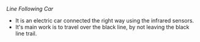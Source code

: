 _*Line Following Car*_

- It is an electric car connected the right way using the infrared sensors.
- It's main work is to travel over the black line, by not leaving the black line trail.
